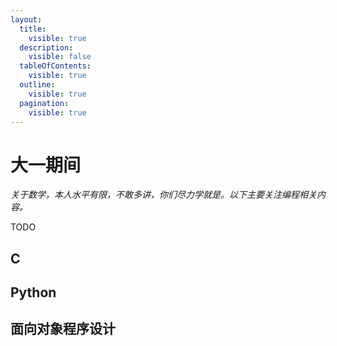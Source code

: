 ```yaml
---
layout:
  title:
    visible: true
  description:
    visible: false
  tableOfContents:
    visible: true
  outline:
    visible: true
  pagination:
    visible: true
---
```


# 大一期间

_关于数学，本人水平有限，不敢多讲，你们尽力学就是。以下主要关注编程相关内容。_

TODO

## C

## Python

## 面向对象程序设计
